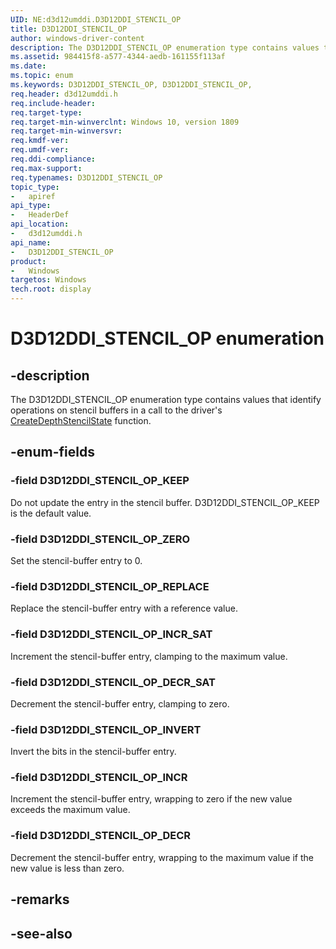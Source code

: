 ```yaml
---
UID: NE:d3d12umddi.D3D12DDI_STENCIL_OP
title: D3D12DDI_STENCIL_OP
author: windows-driver-content
description: The D3D12DDI_STENCIL_OP enumeration type contains values that identify operations on stencil buffers.
ms.assetid: 984415f8-a577-4344-aedb-161155f113af
ms.date: 
ms.topic: enum
ms.keywords: D3D12DDI_STENCIL_OP, D3D12DDI_STENCIL_OP, 
req.header: d3d12umddi.h
req.include-header:
req.target-type:
req.target-min-winverclnt: Windows 10, version 1809
req.target-min-winversvr:
req.kmdf-ver:
req.umdf-ver:
req.ddi-compliance:
req.max-support:
req.typenames: D3D12DDI_STENCIL_OP
topic_type: 
-	apiref
api_type: 
-	HeaderDef
api_location: 
-	d3d12umddi.h
api_name: 
-	D3D12DDI_STENCIL_OP
product:
-	Windows
targetos: Windows
tech.root: display
---
```


# D3D12DDI_STENCIL_OP enumeration

## -description

The D3D12DDI_STENCIL_OP enumeration type contains values that identify operations on stencil buffers in a call to the driver's [CreateDepthStencilState](nc-d3d12umddi-pfnd3d12ddi_createdepthstencilstate_0003.md) function.

## -enum-fields

### -field D3D12DDI_STENCIL_OP_KEEP

Do not update the entry in the stencil buffer. D3D12DDI_STENCIL_OP_KEEP is the default value.

### -field D3D12DDI_STENCIL_OP_ZERO

Set the stencil-buffer entry to 0.

### -field D3D12DDI_STENCIL_OP_REPLACE

Replace the stencil-buffer entry with a reference value.

### -field D3D12DDI_STENCIL_OP_INCR_SAT

Increment the stencil-buffer entry, clamping to the maximum value.

### -field D3D12DDI_STENCIL_OP_DECR_SAT

Decrement the stencil-buffer entry, clamping to zero.

### -field D3D12DDI_STENCIL_OP_INVERT

Invert the bits in the stencil-buffer entry.

### -field D3D12DDI_STENCIL_OP_INCR

Increment the stencil-buffer entry, wrapping to zero if the new value exceeds the maximum value.

### -field D3D12DDI_STENCIL_OP_DECR 

Decrement the stencil-buffer entry, wrapping to the maximum value if the new value is less than zero.

## -remarks

## -see-also
